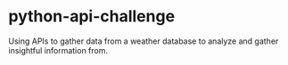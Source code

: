# python-api-challenge
Using APIs to gather data from a weather database to analyze and gather insightful information from.  
